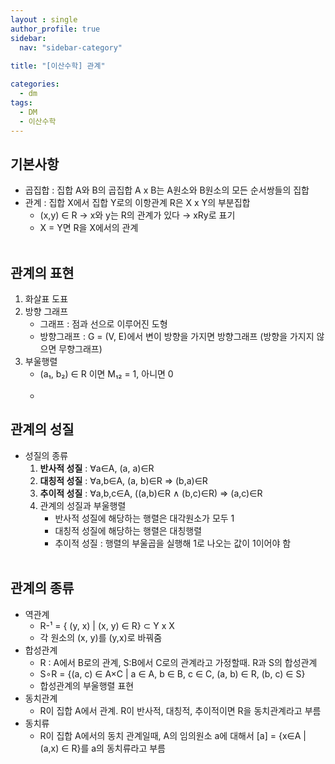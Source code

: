 ```yaml
---
layout : single
author_profile: true
sidebar: 
  nav: "sidebar-category"
  
title: "[이산수학] 관계"

categories:
  - dm
tags:
  - DM
  - 이산수학
---
```


## 기본사항

- 곱집합 : 집합 A와 B의 곱집합 A x B는 A원소와 B원소의 모든 순서쌍들의 집합<br>
- 관계 : 집합 X에서 집합 Y로의 이항관계 R은 X x Y의 부분집합<br>
	- (x,y) ∈ R → x와 y는 R의 관계가 있다 → xRy로 표기<br>
	- X = Y면 R을 X에서의 관계<br><br>

## 관계의 표현
1. 화살표 도표<br>
2. 방향 그래프<br>
	- 그래프 : 점과 선으로 이루어진 도형<br>
	- 방향그래프 : G = (V, E)에서 변이 방향을 가지면 방향그래프 (방향을 가지지 않으면 무향그래프)<br>
3. 부울행렬<br>
	- (a₁, b₂) ∈ R 이면 M₁₂ = 1, 아니면 0<br><br>
	- 
## 관계의 성질
- 성질의 종류<br>
	1. **반사적 성질** : ∀a∈A, (a, a)∈R <br>
	2. **대칭적 성질** : ∀a,b∈A, (a, b)∈R ⇒ (b,a)∈R<br>
	3. **추이적 성질** : ∀a,b,c∈A, ((a,b)∈R ∧ (b,c)∈R) ⇒ (a,c)∈R<br>
	4. 관계의 성질과 부울행렬<br>
		- 반사적 성질에 해당하는 행렬은 대각원소가 모두 1<br>
		- 대칭적 성질에 해당하는 행렬은 대칭행렬<br>
		- 추이적 성질 : 행렬의 부울곱을 실행해 1로 나오는 값이 1이어야 함<br><br>
		
## 관계의 종류
- 역관계<br>
	- R-¹ = { (y, x) | (x, y) ∈ R} ⊂ Y x X<br>
	- 각 원소의 (x, y)를 (y,x)로 바꿔줌<br>
- 합성관계<br>
	- R : A에서 B로의 관계, S:B에서 C로의 관계라고 가정할때. R과 S의 합성관계<br>
	- S∘R = {(a, c) ∈ A×C | a ∈ A, b ∈ B, c ∈ C, (a, b) ∈ R, (b, c) ∈ S}<br>
	- 합성관계의 부울행렬 표현<br>
- 동치관계<br>
	- R이 집합 A에서 관계. R이 반사적, 대칭적, 추이적이면 R을 동치관계라고 부름<br>
- 동치류<br>
	- R이 집합 A에서의 동치 관계일때, A의 임의원소 a에 대해서 [a] = {x∈A | (a,x) ∈ R}를 a의 동치류라고 부름
